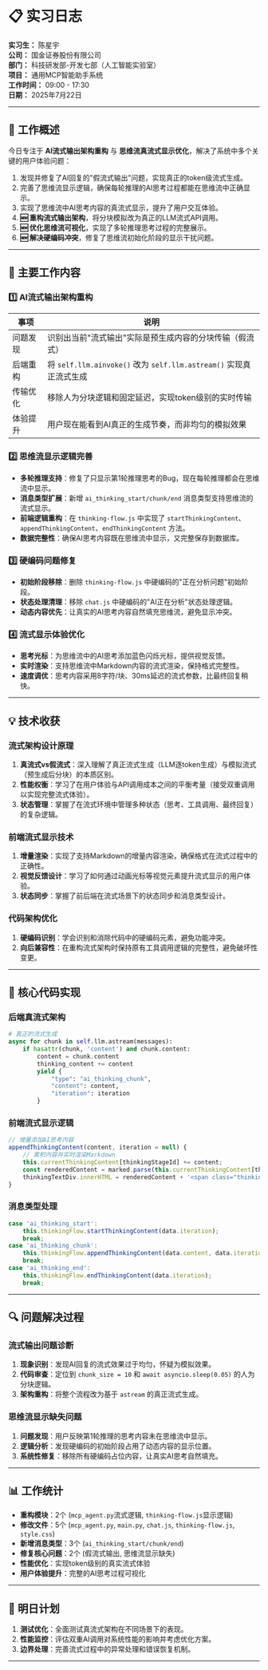 # 📋 实习日志

**实习生：** 陈星宇  
**公司：** 国金证券股份有限公司  
**部门：** 科技研发部-开发七部（人工智能实验室）  
**项目：** 通用MCP智能助手系统  
**工作时间：** 09:00 - 17:30  
**日期：** 2025年7月22日

---

## 🎯 工作概述
今日专注于 **AI流式输出架构重构** 与 **思维流真流式显示优化**，解决了系统中多个关键的用户体验问题：
1. 发现并修复了AI回复的"假流式输出"问题，实现真正的token级流式生成。
2. 完善了思维流显示逻辑，确保每轮推理的AI思考过程都能在思维流中正确显示。
3. 实现了思维流中AI思考内容的真流式显示，提升了用户交互体验。
4. **🆕 重构流式输出架构**，将分块模拟改为真正的LLM流式API调用。
5. **🆕 优化思维流可视化**，实现了多轮推理思考过程的完整展示。
6. **🆕 解决硬编码冲突**，修复了思维流初始化阶段的显示干扰问题。

---

## 🚀 主要工作内容

### 1️⃣ AI流式输出架构重构
| 事项 | 说明 |
| --- | --- |
| 问题发现 | 识别出当前"流式输出"实际是预生成内容的分块传输（假流式） |
| 后端重构 | 将 `self.llm.ainvoke()` 改为 `self.llm.astream()` 实现真正流式生成 |
| 传输优化 | 移除人为分块逻辑和固定延迟，实现token级别的实时传输 |
| 体验提升 | 用户现在能看到AI真正的生成节奏，而非均匀的模拟效果 |

### 2️⃣ 思维流显示逻辑完善
- **多轮推理支持**：修复了只显示第1轮推理思考的Bug，现在每轮推理都会在思维流中显示。
- **消息类型扩展**：新增 `ai_thinking_start/chunk/end` 消息类型支持思维流的流式显示。
- **前端逻辑重构**：在 `thinking-flow.js` 中实现了 `startThinkingContent`、`appendThinkingContent`、`endThinkingContent` 方法。
- **数据完整性**：确保AI思考内容既在思维流中显示，又完整保存到数据库。

### 3️⃣ 硬编码问题修复
- **初始阶段移除**：删除 `thinking-flow.js` 中硬编码的"正在分析问题"初始阶段。
- **状态处理清理**：移除 `chat.js` 中硬编码的"AI正在分析"状态处理逻辑。
- **动态内容优先**：让真实的AI思考内容自然填充思维流，避免显示冲突。

### 4️⃣ 流式显示体验优化
- **思考光标**：为思维流中的AI思考添加蓝色闪烁光标，提供视觉反馈。
- **实时渲染**：支持思维流中Markdown内容的流式渲染，保持格式完整性。
- **速度调优**：思考内容采用8字符/块、30ms延迟的流式参数，比最终回复稍快。

---

## 💡 技术收获

### 流式架构设计原理
1. **真流式vs假流式**：深入理解了真正流式生成（LLM逐token生成）与模拟流式（预生成后分块）的本质区别。
2. **性能权衡**：学习了在用户体验与API调用成本之间的平衡考量（接受双重调用以实现完整流式体验）。
3. **状态管理**：掌握了在流式环境中管理多种状态（思考、工具调用、最终回复）的复杂逻辑。

### 前端流式显示技术
1. **增量渲染**：实现了支持Markdown的增量内容渲染，确保格式在流式过程中的正确性。
2. **视觉反馈设计**：学习了如何通过动画光标等视觉元素提升流式显示的用户体验。
3. **状态同步**：掌握了前后端在流式场景下的状态同步和消息类型设计。

### 代码架构优化
1. **硬编码识别**：学会识别和消除代码中的硬编码元素，避免功能冲突。
2. **向后兼容性**：在重构流式架构时保持原有工具调用逻辑的完整性，避免破坏性变更。

---

## 🔧 核心代码实现

### 后端真流式架构
```python
# 真正的流式生成
async for chunk in self.llm.astream(messages):
    if hasattr(chunk, 'content') and chunk.content:
        content = chunk.content
        thinking_content += content
        yield {
            "type": "ai_thinking_chunk",
            "content": content,
            "iteration": iteration
        }
```

### 前端流式显示逻辑
```javascript
// 增量添加AI思考内容
appendThinkingContent(content, iteration = null) {
    // 累积内容并实时渲染Markdown
    this.currentThinkingContent[thinkingStageId] += content;
    const renderedContent = marked.parse(this.currentThinkingContent[thinkingStageId]);
    thinkingTextDiv.innerHTML = renderedContent + '<span class="thinking-cursor">▋</span>';
}
```

### 消息类型处理
```javascript
case 'ai_thinking_start':
    this.thinkingFlow.startThinkingContent(data.iteration);
    break;
case 'ai_thinking_chunk':
    this.thinkingFlow.appendThinkingContent(data.content, data.iteration);
    break;
case 'ai_thinking_end':
    this.thinkingFlow.endThinkingContent(data.iteration);
    break;
```

---

## 🔍 问题解决过程

### 流式输出问题诊断
1. **现象识别**：发现AI回复的流式效果过于均匀，怀疑为模拟效果。
2. **代码审查**：定位到 `chunk_size = 10` 和 `await asyncio.sleep(0.05)` 的人为分块逻辑。
3. **架构重构**：将整个流程改为基于 `astream` 的真正流式生成。

### 思维流显示缺失问题
1. **问题发现**：用户反映第1轮推理的思考内容未在思维流中显示。
2. **逻辑分析**：发现硬编码的初始阶段占用了动态内容的显示位置。
3. **系统性修复**：移除所有硬编码占位内容，让真实AI思考自然填充。

---

## 📊 工作统计
- **重构模块**：2个 (`mcp_agent.py`流式逻辑, `thinking-flow.js`显示逻辑)
- **修改文件**：5个 (`mcp_agent.py`, `main.py`, `chat.js`, `thinking-flow.js`, `style.css`)
- **新增消息类型**：3个 (`ai_thinking_start/chunk/end`)
- **修复核心问题**：2个 (假流式输出, 思维流显示缺失)
- **性能优化**：实现token级别的真实流式体验
- **用户体验提升**：完整的AI思考过程可视化

---

## 🎯 明日计划
1. **测试优化**：全面测试真流式架构在不同场景下的表现。
2. **性能监控**：评估双重AI调用对系统性能的影响并考虑优化方案。
3. **边界处理**：完善流式过程中的异常处理和错误恢复机制。

--- 